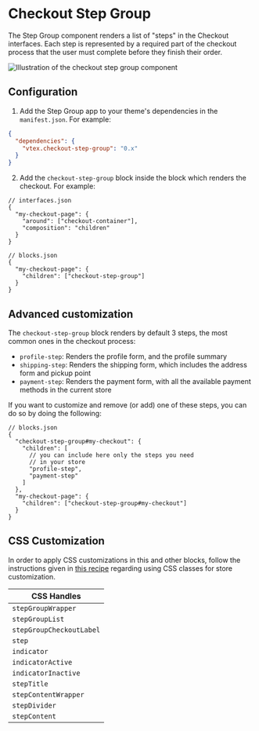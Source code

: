 # Checkout Step Group

The Step Group component renders a list of "steps" in the Checkout interfaces. Each step
is represented by a required part of the checkout process that the user must complete before
they finish their order.

![Illustration of the checkout step group component](https://user-images.githubusercontent.com/10223856/75803899-ed222100-5d5d-11ea-8d02-133f17950297.png)

## Configuration

1. Add the Step Group app to your theme's dependencies in the `manifest.json`. For example:

```json
{
  "dependencies": {
    "vtex.checkout-step-group": "0.x"
  }
}
```

2. Add the `checkout-step-group` block inside the block which renders the checkout. For example:

```jsonc
// interfaces.json
{
  "my-checkout-page": {
    "around": ["checkout-container"],
    "composition": "children"
  }
}
```

```jsonc
// blocks.json
{
  "my-checkout-page": {
    "children": ["checkout-step-group"]
  }
}
```

## Advanced customization

The `checkout-step-group` block renders by default 3 steps, the most common ones in the checkout process:

- `profile-step`: Renders the profile form, and the profile summary
- `shipping-step`: Renders the shipping form, which includes the address form and pickup point
- `payment-step`: Renders the payment form, with all the available payment methods in the current store


If you want to customize and remove (or add) one of these steps, you can do so by doing the following:

```jsonc
// blocks.json
{
  "checkout-step-group#my-checkout": {
    "children": [
      // you can include here only the steps you need
      // in your store
      "profile-step",
      "payment-step"
    ]
  },
  "my-checkout-page": {
    "children": ["checkout-step-group#my-checkout"]
  }
}
```

## CSS Customization

In order to apply CSS customizations in this and other blocks, follow the instructions given in [this recipe](https://vtex.io/docs/recipes/style/using-css-handles-for-store-customization)
regarding using CSS classes for store customization.

| CSS Handles |
| --- |
| `stepGroupWrapper` |
| `stepGroupList` |
| `stepGroupCheckoutLabel` |
| `step` |
| `indicator` |
| `indicatorActive` |
| `indicatorInactive` |
| `stepTitle` |
| `stepContentWrapper` |
| `stepDivider` |
| `stepContent` |
